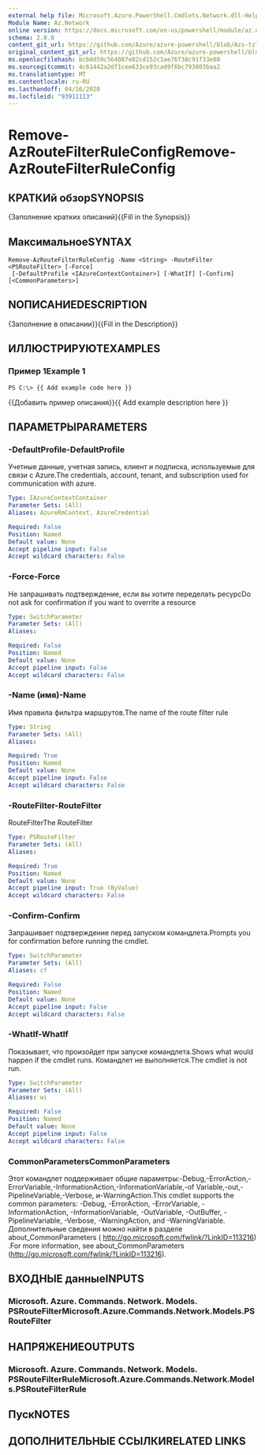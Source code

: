 ```yaml
---
external help file: Microsoft.Azure.PowerShell.Cmdlets.Network.dll-Help.xml
Module Name: Az.Network
online version: https://docs.microsoft.com/en-us/powershell/module/az.network/remove-azroutefilterruleconfig
schema: 2.0.0
content_git_url: https://github.com/Azure/azure-powershell/blob/Azs-tzl/src/Network/Network/help/Remove-AzRouteFilterRuleConfig.md
original_content_git_url: https://github.com/Azure/azure-powershell/blob/Azs-tzl/src/Network/Network/help/Remove-AzRouteFilterRuleConfig.md
ms.openlocfilehash: bcb0d59c564087e02cd152c1ae76f38c91f33e80
ms.sourcegitcommit: 4c61442a2df1cee633ce93cad9f6bc793803baa2
ms.translationtype: MT
ms.contentlocale: ru-RU
ms.lasthandoff: 04/16/2020
ms.locfileid: "93911113"
---
```

# <span data-ttu-id="a68a8-101">Remove-AzRouteFilterRuleConfig</span><span class="sxs-lookup"><span data-stu-id="a68a8-101">Remove-AzRouteFilterRuleConfig</span></span>

## <span data-ttu-id="a68a8-102">КРАТКИй обзор</span><span class="sxs-lookup"><span data-stu-id="a68a8-102">SYNOPSIS</span></span>
<span data-ttu-id="a68a8-103">{Заполнение кратких описаний}</span><span class="sxs-lookup"><span data-stu-id="a68a8-103">{{Fill in the Synopsis}}</span></span>

## <span data-ttu-id="a68a8-104">Максимальное</span><span class="sxs-lookup"><span data-stu-id="a68a8-104">SYNTAX</span></span>

```
Remove-AzRouteFilterRuleConfig -Name <String> -RouteFilter <PSRouteFilter> [-Force]
 [-DefaultProfile <IAzureContextContainer>] [-WhatIf] [-Confirm] [<CommonParameters>]
```

## <span data-ttu-id="a68a8-105">NОПИСАНИЕ</span><span class="sxs-lookup"><span data-stu-id="a68a8-105">DESCRIPTION</span></span>
<span data-ttu-id="a68a8-106">{Заполнение в описании}}</span><span class="sxs-lookup"><span data-stu-id="a68a8-106">{{Fill in the Description}}</span></span>

## <span data-ttu-id="a68a8-107">ИЛЛЮСТРИРУЮТ</span><span class="sxs-lookup"><span data-stu-id="a68a8-107">EXAMPLES</span></span>

### <span data-ttu-id="a68a8-108">Пример 1</span><span class="sxs-lookup"><span data-stu-id="a68a8-108">Example 1</span></span>
```
PS C:\> {{ Add example code here }}
```

<span data-ttu-id="a68a8-109">{{Добавить пример описания}}</span><span class="sxs-lookup"><span data-stu-id="a68a8-109">{{ Add example description here }}</span></span>

## <span data-ttu-id="a68a8-110">ПАРАМЕТРЫ</span><span class="sxs-lookup"><span data-stu-id="a68a8-110">PARAMETERS</span></span>

### <span data-ttu-id="a68a8-111">-DefaultProfile</span><span class="sxs-lookup"><span data-stu-id="a68a8-111">-DefaultProfile</span></span>
<span data-ttu-id="a68a8-112">Учетные данные, учетная запись, клиент и подписка, используемые для связи с Azure.</span><span class="sxs-lookup"><span data-stu-id="a68a8-112">The credentials, account, tenant, and subscription used for communication with azure.</span></span>

```yaml
Type: IAzureContextContainer
Parameter Sets: (All)
Aliases: AzureRmContext, AzureCredential

Required: False
Position: Named
Default value: None
Accept pipeline input: False
Accept wildcard characters: False
```

### <span data-ttu-id="a68a8-113">-Force</span><span class="sxs-lookup"><span data-stu-id="a68a8-113">-Force</span></span>
<span data-ttu-id="a68a8-114">Не запрашивать подтверждение, если вы хотите переделать ресурс</span><span class="sxs-lookup"><span data-stu-id="a68a8-114">Do not ask for confirmation if you want to overrite a resource</span></span>

```yaml
Type: SwitchParameter
Parameter Sets: (All)
Aliases: 

Required: False
Position: Named
Default value: None
Accept pipeline input: False
Accept wildcard characters: False
```

### <span data-ttu-id="a68a8-115">-Name (имя)</span><span class="sxs-lookup"><span data-stu-id="a68a8-115">-Name</span></span>
<span data-ttu-id="a68a8-116">Имя правила фильтра маршрутов.</span><span class="sxs-lookup"><span data-stu-id="a68a8-116">The name of the route filter rule</span></span>

```yaml
Type: String
Parameter Sets: (All)
Aliases: 

Required: True
Position: Named
Default value: None
Accept pipeline input: False
Accept wildcard characters: False
```

### <span data-ttu-id="a68a8-117">-RouteFilter</span><span class="sxs-lookup"><span data-stu-id="a68a8-117">-RouteFilter</span></span>
<span data-ttu-id="a68a8-118">RouteFilter</span><span class="sxs-lookup"><span data-stu-id="a68a8-118">The RouteFilter</span></span>

```yaml
Type: PSRouteFilter
Parameter Sets: (All)
Aliases: 

Required: True
Position: Named
Default value: None
Accept pipeline input: True (ByValue)
Accept wildcard characters: False
```

### <span data-ttu-id="a68a8-119">-Confirm</span><span class="sxs-lookup"><span data-stu-id="a68a8-119">-Confirm</span></span>
<span data-ttu-id="a68a8-120">Запрашивает подтверждение перед запуском командлета.</span><span class="sxs-lookup"><span data-stu-id="a68a8-120">Prompts you for confirmation before running the cmdlet.</span></span>

```yaml
Type: SwitchParameter
Parameter Sets: (All)
Aliases: cf

Required: False
Position: Named
Default value: None
Accept pipeline input: False
Accept wildcard characters: False
```

### <span data-ttu-id="a68a8-121">-WhatIf</span><span class="sxs-lookup"><span data-stu-id="a68a8-121">-WhatIf</span></span>
<span data-ttu-id="a68a8-122">Показывает, что произойдет при запуске командлета.</span><span class="sxs-lookup"><span data-stu-id="a68a8-122">Shows what would happen if the cmdlet runs.</span></span> <span data-ttu-id="a68a8-123">Командлет не выполняется.</span><span class="sxs-lookup"><span data-stu-id="a68a8-123">The cmdlet is not run.</span></span>

```yaml
Type: SwitchParameter
Parameter Sets: (All)
Aliases: wi

Required: False
Position: Named
Default value: None
Accept pipeline input: False
Accept wildcard characters: False
```

### <span data-ttu-id="a68a8-124">CommonParameters</span><span class="sxs-lookup"><span data-stu-id="a68a8-124">CommonParameters</span></span>
<span data-ttu-id="a68a8-125">Этот командлет поддерживает общие параметры:-Debug,-ErrorAction,-ErrorVariable,-InformationAction,-InformationVariable,-of Variable,-out,-PipelineVariable,-Verbose, и-WarningAction.</span><span class="sxs-lookup"><span data-stu-id="a68a8-125">This cmdlet supports the common parameters: -Debug, -ErrorAction, -ErrorVariable, -InformationAction, -InformationVariable, -OutVariable, -OutBuffer, -PipelineVariable, -Verbose, -WarningAction, and -WarningVariable.</span></span> <span data-ttu-id="a68a8-126">Дополнительные сведения можно найти в разделе about_CommonParameters ( http://go.microsoft.com/fwlink/?LinkID=113216) .</span><span class="sxs-lookup"><span data-stu-id="a68a8-126">For more information, see about_CommonParameters (http://go.microsoft.com/fwlink/?LinkID=113216).</span></span>

## <span data-ttu-id="a68a8-127">ВХОДНЫЕ данные</span><span class="sxs-lookup"><span data-stu-id="a68a8-127">INPUTS</span></span>

### <span data-ttu-id="a68a8-128">Microsoft. Azure. Commands. Network. Models. PSRouteFilter</span><span class="sxs-lookup"><span data-stu-id="a68a8-128">Microsoft.Azure.Commands.Network.Models.PSRouteFilter</span></span>

## <span data-ttu-id="a68a8-129">НАПРЯЖЕНИЕ</span><span class="sxs-lookup"><span data-stu-id="a68a8-129">OUTPUTS</span></span>

### <span data-ttu-id="a68a8-130">Microsoft. Azure. Commands. Network. Models. PSRouteFilterRule</span><span class="sxs-lookup"><span data-stu-id="a68a8-130">Microsoft.Azure.Commands.Network.Models.PSRouteFilterRule</span></span>

## <span data-ttu-id="a68a8-131">Пуск</span><span class="sxs-lookup"><span data-stu-id="a68a8-131">NOTES</span></span>

## <span data-ttu-id="a68a8-132">ДОПОЛНИТЕЛЬНЫЕ ССЫЛКИ</span><span class="sxs-lookup"><span data-stu-id="a68a8-132">RELATED LINKS</span></span>

